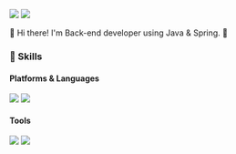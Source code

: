 <p>
  <a href="http://https://shim8934.github.io/" target="_blank"><img src="https://img.shields.io/badge/Blog-DD0B78?style=flat-square&logo=GitHub%20Sponsors&logoColor=white"/></a>
  <a href="mailto:shim8934@gmail.com" target="_blank"><img src="https://img.shields.io/badge/shim8934@gmail.com-EA4335?style=flat-square&logo=Gmail&logoColor=white"/></a>
</p>

<p>
  👋  Hi there! I'm Back-end developer using Java & Spring. 🚀
</p>

### 💪 Skills
#### Platforms & Languages
<p>
  <img src="https://img.shields.io/badge/Java-007396?style=flat-square&logo=Java&logoColor=white"/>
  <img src="https://img.shields.io/badge/Kubernetes-326CE5?style=flat-square&logo=Kubernetes&logoColor=white"/>
</p>

#### Tools
<p>
  <img src="https://img.shields.io/badge/Git-F05032?style=flat-square&logo=Git&logoColor=white"/>
    <img src="https://img.shields.io/badge/IntelliJ-000000?style=flat-square&logo=Git&logoColor=white"/>
</p>

<!---
Shim8934/Shim8934 is a ✨ special ✨ repository because its `README.md` (this file) appears on your GitHub profile.
You can click the Preview link to take a look at your changes.
--->
